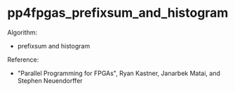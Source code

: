 # pp4fpgas_prefixsum_and_histogram

Algorithm:
* prefixsum and histogram

Reference:
* "Parallel Programming for FPGAs", Ryan Kastner, Janarbek Matai, and Stephen Neuendorffer
